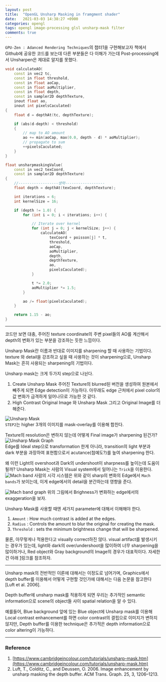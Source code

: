 ```yaml
---
layout: post
title:  "OpenGL Unsharp Masking in framgment shader"
date:   2021-03-03 14:38:27 +0900
categories: opengl
tags: opengl image-processing glsl unsharp-mask filter
comments: true  
---
```


`GPU-Zen : Adanced Rendering Techniques`의 챕터1을 구현해보고자 책에서 Github에 공유한 코드를 보는데 다른 부분들은
다 이해가 가는데 Post-processing에서 Unsharpen은 제대로 알지를 못했다.

```c++
void calculateAO(
    const in vec2 tc,
    const in float threshold,
    const in float aoCap,
    const in float aoMultiplier,
    const in float depth,
    const in sampler2D depthTexture,
    inout float ao,
    inout int pixelsCaculated)
{
    float d = depthAt(tc, depthTexture);

    if (abs(d-depth) < threshold)
    {
        // map to AO amount
        ao += min(aoCap, max(0.0, depth - d) * aoMultiplier);
        // propagate to sum
        ++pixelsCaculated;
    }
}

float unsharpmaskingValue(
    const in vec2 texCoord,
    const in sampler2D depthTexture)
{
    //------------------생략------------------
    float depth = depthAt(texCoord, depthTexture);

    int iterations = 6;
    int kernelSize = 16;

    if (depth != 1.0) {
        for (int i = 0; i < iterations; i++) {

            // Iterate over kernel
            for (int j = 0; j < kernelSize; j++) {
                calculateAO(
                    texCoord + poisson[j] * t,
                    threshold,
                    aoCap,
                    aoMultiplier,
                    depth,
                    depthTexture,
                    ao,
                    pixelsCaculated);
            }

            t *= 2.0;
            aoMultiplier *= 1.5;
        }

        ao /= float(pixelsCaculated);
    }

    return 1.15 - ao;
}
```

---

코드만 보면 대충, 주어진 texture coordinate의 주변 pixel들의 AO를 계산해서 depth의 변화가 있는 부분을 강조하는 듯한 느낌이다.

Unsharp Mask란 이름과 반대로 이미지를 sharpening 할 때 사용하는 기법이다. texture 와 detail을 강조하고 싶을 때 사용하는 것이 sharpening으로, Unsharp Mask는 흔히 사용되는 sharpening의 기법이다.

Unsharp mask는 크게 두가지 step으로 나뉜다. 
1. Create Unsharp Mask
주어진 Texture의 blurred된 버전을 생성하여 원본에서 빼주게 되면 Edge detection이 가능하다. 
아무래도 edge 근처에서 pixel color의 값 변화가 급격하게 일어나므로 가능한 것 같다.
2. High Contrast Original Image 와 Unsharp Mask 그리고 Original Image를 더해준다.

![Unsharp Mask](https://snowapril.github.io/assets/img/post_img/unsharp_mask.png)  
`STEP2`는 higher 3개의 이미지를 mask-overlay를 이용해 합친다.

Texture의 resolution은 변하지 않는데 어떻게 Final image가 sharpening 된건가?
![Unsharp Mask Graph](https://snowapril.github.io/assets/img/post_img/unsharp_mask_graph.png)  
Edge를 Ideal step으로 transformation 한게 아니라, transition의 light 부분과 dark 부분을 과장하여 
표현함으로서 acutance(첨예도?)를 높여 sharpening 한다.

왜 이런 Light의 overshoot과 Dark의 undershoot이 sharpness를 높이는데 도움이 될까? 
Unsharp Mask는 사람의 Visual system에서 일어나는 `Trick`을 이용한다.
![Mach band](https://cdn.cambridgeincolour.com/images/tutorials/usm_gradient2.png)
사람의 시각 시스템은 위와 같이 sharp의 변화의 Edge에서 `Mach bands`가 보이는데, 
이게 edge에서의 detail을 분간하는데 영향을 준다.

![Mach band graph](https://cdn.cambridgeincolour.com/images/tutorials/usm_gradploteye.png)
위의 그림에서 Brighness가 변화하는 edge에서의 exaggeration을 보자.

Unsharp Mask를 사용할 때엔 세가지 parameter에 대해서 이해해야 한다. 
1. `Amount` : How much contrast is added at the edges.
2. `Radius` : Controls the amount to blur the original for creating the mask.
3. `Threshold` : sets the minimum brightness change that will be sharpened.

물론, 아무렇게나 적용한다고 visually correct하진 않다. visual artifact를 발생시키는 경우가 있는데, 
light와 dark의 over/undershoot을 많이하여 너무 sharpening을 많이하거나, 
Red object와 Gray background의 Image의 경우가 대표적이다. 자세한건 아래 [1](https://www.cambridgeincolour.com/tutorials/unsharp-mask.htm)링크를 참조하자.

---

Unsharp mask의 전반적인 이론에 대해서는 이정도로 넘어가며, Graphics에서 depth buffer를 이용해서 
어떻게 구현할 것인가에 대해서는 다음 논문을 참고한다 [Luft et al. 2006].

Depth buffer에 unsharp mask를 적용하게 되면 우리는 추가적인 semantic information으로
scene의 object들 사이 spatial relation을 알 수 있다. 

예를들어, Blue background 앞에 있는 Blue object에 Unsharp mask를 이용해 Local contrast enhancement를 하면
color contrast의 결핍으로 이미지가 변하지 않지만, Depth buffer를 이용한 technique은 추가적은 depth information으로
color altering이 가능하다.



---
### Reference
1. [https://www.cambridgeincolour.com/tutorials/unsharp-mask.htm](https://www.cambridgeincolour.com/tutorials/unsharp-mask.htm)
2. Luft, T., Colditz, C., and Deussen, O. 2006. Image enhancement by unsharp  masking the depth buffer. ACM Trans. Graph. 25, 3, 1206–1213.